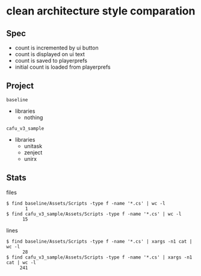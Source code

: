 # clean architecture style comparation


## Spec

- count is incremented by ui button
- count is displayed on ui text
- count is saved to playerprefs
- initial count is loaded from playerprefs

## Project

`baseline`

- libraries
  - nothing

`cafu_v3_sample`

- libraries
  - unitask
  - zenject
  - unirx


## Stats


files

```
$ find baseline/Assets/Scripts -type f -name '*.cs' | wc -l
       1
$ find cafu_v3_sample/Assets/Scripts -type f -name '*.cs' | wc -l
      15
```

lines

```
$ find baseline/Assets/Scripts -type f -name '*.cs' | xargs -n1 cat | wc -l
      28
$ find cafu_v3_sample/Assets/Scripts -type f -name '*.cs' | xargs -n1 cat | wc -l
     241
```


